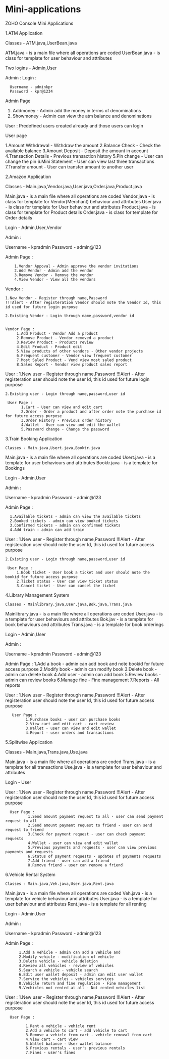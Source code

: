 # Mini-applications
ZOHO Console Mini Applications


1.ATM Application

Classes - ATM.java,UserBean.java

ATM.java -  is a main file where all operations are coded
UserBean.java - is class for template for user behaviour and attributes

Two logins - Admin,User

Admin :
   Login :
   
      Username - adminkpr
      Password - kpr@1234
      
   Admin Page
   
   1. Addmoney - Admin add the money in terms of denominations
   2. Showmoney - Admin can view the atm balance and denominations

User :
   Predefined users created already and those users can login
   
   User page
   
   1.Amount Withdrawal - Withdraw the amount
   2.Balance Check - Check the available balance
   3.Amount Deposit - Deposit the amount in account
   4.Transaction Details - Previous transaction history
   5.Pin change - User can change the pin
   6.Mini Statement - User can view last three transactions
   7.Transfer amount - User can transfer amount to another user
       
       
    
2.Amazon Application

Classes - Main.java,Vendor.java,User.java,Order.java,Product.java


Main.java - is a main file where all operations are coded
Vendor.java - is class for template for Vendor(Merchant) behaviour and attributes
User.java - is class for template for User behaviour and attributes
Product.java - is class for template for Product details
Order.java - is class for template for Order details

Login - Admin,User,Vendor

Admin :

   Username - kpradmin
   Password - admin@123
   
   
   Admin Page :
   
        1.Vendor Appoval - Admin approve the vendor invitations
        2.Add Vendor - Admin add the vendor
        3.Remove Vendor - Remove the vendor
        4.View Vendor - View all the vendors
      
Vendor :

    1.New Vendor - Register through name,Password 
    !!!Alert - After registeration Vendor should note the Vendor Id, this id used for future login purpose
   
    2.Existing Vendor - Login through name,password,vendor id
    
    
    Vendor Page :
         1.Add Product - Vendor Add a product
         2.Remove Product - Vendor removed a product
         3.Review Product - Products review
         4.Edit Product - Product edit
         5.View products of other vendors - Other vendor projects
         6.Frequent customer - Vendor view frequent customer
         7.Most Saled Product - Vend view most saled product
         8.Sales Report - Vendor view product sales report
         
User :
    1.New user - Register through name,Password 
    !!!Alert - After registeration user should note the user Id, this id used for future login purpose
   
    2.Existing user - Login through name,password,user id
    
     User Page :
           1.Cart - User can view and edit cart
           2.Order - Order a product and after order note the purchase id for future access purpose
           3.Order History - Previous order history
           4.Wallet - User can view and edit the wallet
           5.Password change - Change the password
      
3.Train Booking Application
        
    Classes - Main.java,Usert.java,Booktr.java


Main.java - is a main file where all operations are coded
Usert.java - is a template for user behaviours and attributes
Booktr.java - is a template for Bookings


Login - Admin,User

Admin :

   Username - kpradmin
   Password - admin@123
   
   Admin Page :
   
      1.Available tickets - admin can view the available tickets
      2.Booked tickets - admin can view booked tickets
      3.Confirmed tickets - admin can confirmed tickets
      4.Add train - admin can add train
      
 User :
    1.New user - Register through name,Password 
    !!!Alert - After registeration user should note the user Id, this id used for future access purpose
   
    2.Existing user - Login through name,password,user id
    
     User Page :
         1.Book ticket - User book a ticket and user should note the bookid for future access purpose
         2.Ticket status - User can view ticket status
         3.Cancel ticket - User can cancel the ticket 
         
        
4.Library Management System

    Classes - Mainlibrary.java,User.java,Bok.java,Trans.java
   
   
 Mainlibrary.java - is a main file where all operations are coded
 User.java - is a template for user behaviours and attributes
 Bok.jav - is a template for book behaviours and attributes
 Trans.java - is a template for book orderings
    
 Login - Admin,User
 
 Admin :
 
   Username - kpradmin
   Password - admin@123
   
   
   Admin Page :
          1.Add a book - admin can add book and note bookid for future access purpose
          2.Modify book - admin can modify book
          3.Delete book - admin can delete book
          4.Add user - admin can add book
          5.Review books - admin can review books
          6.Manage fine - Fine management
          7.Reports - All reports
          
 User :
      1.New user - Register through name,Password 
      !!!Alert - After registeration user should note the user Id, this id used for future access purpose
  
  
       User Page :
             1.Purchase books - user can purchase books
             2.View cart and edit cart - cart review
             3.Wallet - user can view and edit wallet
             4.Report - user orders and transactions
             
             
5.Splitwise Application

  Classes -  Main.java,Trans.java,Use.java
  
  Main.java - is a main file where all operations are coded
  Trans.java - is a template for all transactions
  Use.java - is a template for user behaviour and attributes
  
 Login - User
 
 User :
      1.New user - Register through name,Password 
      !!!Alert - After registeration user should note the user Id, this id used for future access purpose
  
  
      User Page :
              1.Send amount payment request to all - user can send payment request to all
              2.Send amount payment request to friend - user can send request to friend
              3.Check for payment request - user can check payment requests
              4.Wallet - user can view and edit wallet
              5.Previous payments and requests - user can view previous payments and requests
              6.Status of payment requests - updates of payments requests
              7.Add friend - user can add a friend
              8.Remove friend - user can remove a friend
              
              
              
6.Vehicle Rental System
 
    Classes - Main.java,Veh.java,User.java,Rent.java
    
    
Main.java - is a main file where all operations are coded
Veh.java - is a template for vehicle behaviour and attributes
User.java - is a template for user behaviour and attributes
Rent.java - is a template for all renting

Login - Admin,User

Admin :

   Username - kpradmin
   Password - admin@123
  
  
   Admin Page :
   
          1.Add a vehicle - admin can add a vehicle and 
          2.Modify vehicle - modification of vehicle
          3.Delete vehicle - vehicle deletion
          4.Review all vehicles - review of vehicles
          5.Search a vehicle - vehicle search
          6.Edit user wallet deposit - admin can edit user wallet
          7.Service the vehicles - vehicles services
          8.Vehicle return and fine regulation - Fine management
          9.Vechicles not rented at all - Not rented vehicles list
          
 User :
     1.New user - Register through name,Password 
      !!!Alert - After registeration user should note the user Id, this id used for future access purpose
      
      
      User Page :
      
             1.Rent a vehicle - vehicle rent
             2.Add a vehicle to cart - add vehicle to cart
             3.Remove a vehicle from cart - vehicle removal from cart
             4.View cart - cart view
             5.Wallet balance - User wallet balance  
             6.Previous rentals - user's previous rentals 
             7.Fines - user's fines
